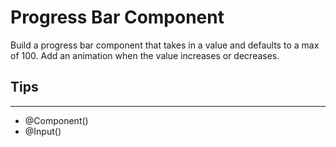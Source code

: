 # Progress Bar Component

Build a progress bar component that takes in a value and defaults to a max of 100. Add an animation when the value increases or decreases.

## Tips
---
- @Component()
- @Input()